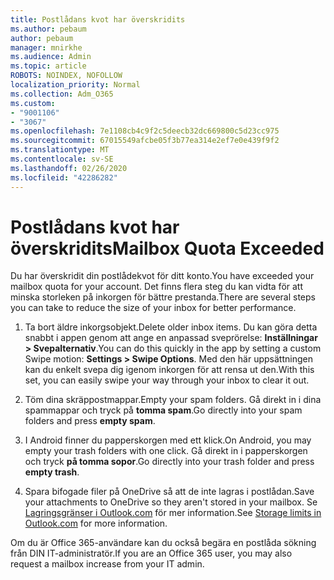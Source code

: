 ```yaml
---
title: Postlådans kvot har överskridits
ms.author: pebaum
author: pebaum
manager: mnirkhe
ms.audience: Admin
ms.topic: article
ROBOTS: NOINDEX, NOFOLLOW
localization_priority: Normal
ms.collection: Adm_O365
ms.custom:
- "9001106"
- "3067"
ms.openlocfilehash: 7e1108cb4c9f2c5deecb32dc669800c5d23cc975
ms.sourcegitcommit: 67015549afcbe05f3b77ea314e2ef7e0e439f9f2
ms.translationtype: MT
ms.contentlocale: sv-SE
ms.lasthandoff: 02/26/2020
ms.locfileid: "42286282"
---
```

# <a name="mailbox-quota-exceeded"></a><span data-ttu-id="9bf07-102">Postlådans kvot har överskridits</span><span class="sxs-lookup"><span data-stu-id="9bf07-102">Mailbox Quota Exceeded</span></span>

<span data-ttu-id="9bf07-103">Du har överskridit din postlådekvot för ditt konto.</span><span class="sxs-lookup"><span data-stu-id="9bf07-103">You have exceeded your mailbox quota for your account.</span></span> <span data-ttu-id="9bf07-104">Det finns flera steg du kan vidta för att minska storleken på inkorgen för bättre prestanda.</span><span class="sxs-lookup"><span data-stu-id="9bf07-104">There are several steps you can take to reduce the size of your inbox for better performance.</span></span>

1. <span data-ttu-id="9bf07-105">Ta bort äldre inkorgsobjekt.</span><span class="sxs-lookup"><span data-stu-id="9bf07-105">Delete older inbox items.</span></span> <span data-ttu-id="9bf07-106">Du kan göra detta snabbt i appen genom att ange en anpassad sveprörelse: **Inställningar > Svepalternativ**.</span><span class="sxs-lookup"><span data-stu-id="9bf07-106">You can do this quickly in the app by setting a custom Swipe motion: **Settings > Swipe Options**.</span></span> <span data-ttu-id="9bf07-107">Med den här uppsättningen kan du enkelt svepa dig igenom inkorgen för att rensa ut den.</span><span class="sxs-lookup"><span data-stu-id="9bf07-107">With this set, you can easily swipe your way through your inbox to clear it out.</span></span>

2. <span data-ttu-id="9bf07-108">Töm dina skräppostmappar.</span><span class="sxs-lookup"><span data-stu-id="9bf07-108">Empty your spam folders.</span></span> <span data-ttu-id="9bf07-109">Gå direkt in i dina spammappar och tryck på **tomma spam**.</span><span class="sxs-lookup"><span data-stu-id="9bf07-109">Go directly into your spam folders and press **empty spam**.</span></span>

3. <span data-ttu-id="9bf07-110">I Android finner du papperskorgen med ett klick.</span><span class="sxs-lookup"><span data-stu-id="9bf07-110">On Android, you may empty your trash folders with one click.</span></span> <span data-ttu-id="9bf07-111">Gå direkt in i papperskorgen och tryck **på tomma sopor**.</span><span class="sxs-lookup"><span data-stu-id="9bf07-111">Go directly into your trash folder and press **empty trash**.</span></span> 

4. <span data-ttu-id="9bf07-112">Spara bifogade filer på OneDrive så att de inte lagras i postlådan.</span><span class="sxs-lookup"><span data-stu-id="9bf07-112">Save your attachments to OneDrive so they aren't stored in your mailbox.</span></span> <span data-ttu-id="9bf07-113">Se [Lagringsgränser i Outlook.com](https://support.office.com/article/storage-limits-in-outlook-com-7ac99134-69e5-4619-ac0b-2d313bba5e9e) för mer information.</span><span class="sxs-lookup"><span data-stu-id="9bf07-113">See [Storage limits in Outlook.com](https://support.office.com/article/storage-limits-in-outlook-com-7ac99134-69e5-4619-ac0b-2d313bba5e9e) for more information.</span></span> 

<span data-ttu-id="9bf07-114">Om du är Office 365-användare kan du också begära en postlåda sökning från DIN IT-administratör.</span><span class="sxs-lookup"><span data-stu-id="9bf07-114">If you are an Office 365 user, you may also request a mailbox increase from your IT admin.</span></span>